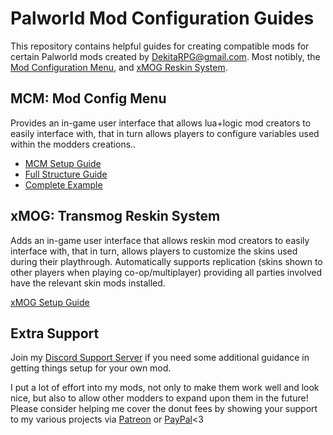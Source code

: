 # Palworld Mod Configuration Guides
This repository contains helpful guides for creating compatible mods for certain Palworld mods created by DekitaRPG@gmail.com. Most notibly, the [Mod Configuration Menu](https://www.nexusmods.com/palworld/mods/577), and [xMOG Reskin System](https://www.nexusmods.com/palworld/mods/1204). 


## MCM: Mod Config Menu
Provides an in-game user interface that allows lua+logic mod creators to easily interface with, that in turn allows players to configure variables used within the modders creations.. 

- [MCM Setup Guide](/guides/mcm/mcm-setup.md)
- [Full Structure Guide](/guides/mcm/mcm-structure.md)
- [Complete Example](/guides/mcm/mcm-example.md)

## xMOG: Transmog Reskin System
Adds an in-game user interface that allows reskin mod creators to easily interface with, that in turn, allows players to customize the skins used during their playthrough. Automatically supports replication (skins shown to other players when playing co-op/multiplayer) providing all parties involved have the relevant skin mods installed.  

[xMOG Setup Guide](/guides/xmog/xmog-setup.md)


## Extra Support
Join my [Discord Support Server](https://discord.gg/DCXh2TUF2u) if you need some additional guidance in getting things setup for your own mod. 

I put a lot of effort into my mods, not only to make them work well and look nice, but also to allow other modders to expand upon them in the future! Please consider helping me cover the donut fees by showing your support to my various projects via [Patreon](https://www.patreon.com/DekitaRPG) or [PayPal](https://paypal.me/DekitaRPG)<3
